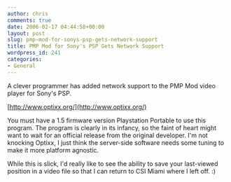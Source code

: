 ```yaml
---
author: chris
comments: true
date: 2006-02-17 04:44:58+00:00
layout: post
slug: pmp-mod-for-sonys-psp-gets-network-support
title: PMP Mod for Sony's PSP Gets Network Support
wordpress_id: 241
categories:
- General
---
```


A clever programmer has added network support to the PMP Mod video player for Sony's PSP.

[http://www.optixx.org/](http://www.optixx.org/)

You must have a 1.5 firmware version Playstation Portable to use this program. The program is clearly in its infancy, so the faint of heart might want to wait for an official release from the original developer. I'm not knocking Optixx, I just think the server-side software needs some tuning to make it more platform agnostic.

While this is slick, I'd really like to see the ability to save your last-viewed position in a video file so that I can return to CSI Miami where I left off. :)
